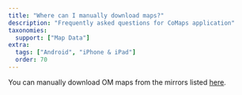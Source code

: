 ```yaml
---
title: "Where can I manually download maps?"
description: "Frequently asked questions for CoMaps application"
taxonomies:
  support: ["Map Data"]
extra:
  tags: ["Android", "iPhone & iPad"]
  order: 70
---
```


You can manually download OM maps from the mirrors listed [here](https://cdn.organicmaps.app/mirrors/).
